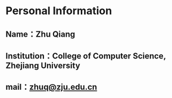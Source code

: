 # Personal Information
## Name：Zhu Qiang
## Institution：College of Computer Science, Zhejiang University
## mail：zhuq@zju.edu.cn



